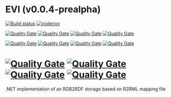 EVI (v0.0.4-prealpha) 
================
[![Build status](https://ci.appveyor.com/api/projects/status/0occxl9nsbjcmkc2/branch/master?svg=true)](https://ci.appveyor.com/project/mchaloupka/dotnetr2rmlstore/branch/master) 
[![codecov](https://codecov.io/gh/mchaloupka/EVI/branch/master/graph/badge.svg)](https://codecov.io/gh/mchaloupka/EVI)

[![Quality Gate](https://sonarqube.com/api/badges/measure?key=EVI&metric=lines)](https://sonarqube.com/dashboard/index/EVI)
[![Quality Gate](https://sonarqube.com/api/badges/measure?key=EVI&metric=ncloc)](https://sonarqube.com/dashboard/index/EVI)
[![Quality Gate](https://sonarqube.com/api/badges/measure?key=EVI&metric=function_complexity)](https://sonarqube.com/dashboard/index/EVI)
[![Quality Gate](https://sonarqube.com/api/badges/measure?key=EVI&metric=duplicated_lines_density)](https://sonarqube.com/dashboard/index/EVI)

[![Quality Gate](https://sonarqube.com/api/badges/measure?key=EVI&metric=vulnerabilities)](https://sonarqube.com/dashboard/index/EVI)
[![Quality Gate](https://sonarqube.com/api/badges/measure?key=EVI&metric=bugs)](https://sonarqube.com/dashboard/index/EVI)
[![Quality Gate](https://sonarqube.com/api/badges/measure?key=EVI&metric=code_smells)](https://sonarqube.com/dashboard/index/EVI)
[![Quality Gate](https://sonarqube.com/api/badges/measure?key=EVI&metric=sqale_debt_ratio)](https://sonarqube.com/dashboard/index/EVI)

[![Quality Gate](https://sonarqube.com/api/badges/measure?key=EVI&metric=new_vulnerabilities)](https://sonarqube.com/dashboard/index/EVI)
[![Quality Gate](https://sonarqube.com/api/badges/measure?key=EVI&metric=new_bugs)](https://sonarqube.com/dashboard/index/EVI)
[![Quality Gate](https://sonarqube.com/api/badges/measure?key=EVI&metric=new_code_smells)](https://sonarqube.com/dashboard/index/EVI)
[![Quality Gate](https://sonarqube.com/api/badges/measure?key=EVI&metric=new_sqale_debt_ratio)](https://sonarqube.com/dashboard/index/EVI)
================
.NET implementation of an RDB2RDF storage based on R2RML mapping file
